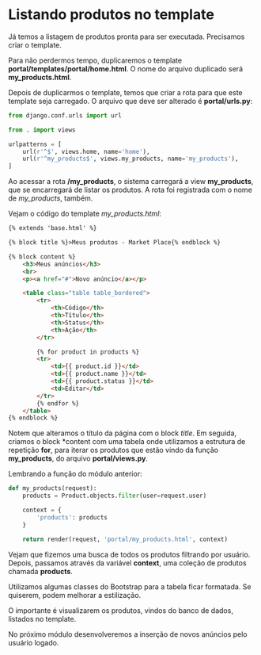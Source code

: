 # Listando produtos no template

Já temos a listagem de produtos pronta para ser executada. Precisamos criar o template.

Para não perdermos tempo, duplicaremos o template **portal/templates/portal/home.html**. O nome do arquivo duplicado será **my_products.html**.

Depois de duplicarmos o template, temos que criar a rota para que este template seja carregado. O arquivo que deve ser alterado é **portal/urls.py**:

```python
from django.conf.urls import url

from . import views

urlpatterns = [
    url(r'^$', views.home, name='home'),
    url(r'^my_products$', views.my_products, name='my_products'),
]
```

Ao acessar a rota **/my\_products**, o sistema carregará a view **my\_products**, que se encarregará de listar os produtos. A rota foi registrada com o nome de *my_products*, também.

Vejam o código do template *my_products.html*:

```html
{% extends 'base.html' %}

{% block title %}>Meus produtos - Market Place{% endblock %}

{% block content %}
    <h3>Meus anúncios</h3>
    <br>
    <p><a href="#">Novo anúncio</a></p>

    <table class="table table_bordered">
        <tr>
            <th>Código</th>
            <th>Título</th>
            <th>Status</th>
            <th>Ação</th>
        </tr>

        {% for product in products %}
        <tr>
            <td>{{ product.id }}</td>
            <td>{{ product.name }}</td>
            <td>{{ product.status }}</td>
            <td>Editar</td>
        </tr>
        {% endfor %}
    </table>
{% endblock %}
```

Notem que alteramos o título da página com o block *title*. Em seguida, criamos o block *content com uma tabela onde utilizamos a estrutura de repetição **for**, para iterar os produtos que estão vindo da função **my_products**, do arquivo **portal/views.py**.

Lembrando a função do módulo anterior:

```python
def my_products(request):
    products = Product.objects.filter(user=request.user)

    context = {
        'products': products
    }

    return render(request, 'portal/my_products.html', context)
```

Vejam que fizemos uma busca de todos os produtos filtrando por usuário. Depois, passamos através da variável **context**, uma coleção de produtos chamada **products**.

Utilizamos algumas classes do Bootstrap para a tabela ficar formatada. Se quiserem, podem melhorar a estilização.

O importante é visualizarem os produtos, vindos do banco de dados, listados no template.

No próximo módulo desenvolveremos a inserção de novos anúncios pelo usuário logado.